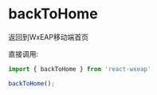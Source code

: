 # backToHome

返回到WxEAP移动端首页

直接调用: 
```js
import { backToHome } from 'react-wxeap'

backToHome();

```